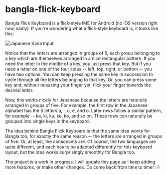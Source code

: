 # bangla-flick-keyboard
Bangla Flick Keyboard is a flick-style IME for Android (no iOS version right now, sadly). If you're wondering what a flick-style keyboard is,
it looks like this:

![Japanese Kana Input](https://upload.wikimedia.org/wikipedia/commons/thumb/7/7b/Flick_keyboard_kayout.svg/200px-Flick_keyboard_kayout.svg.png)

Notice that the letters are arranged in groups of 5, each group belonging to a key which are themselves arranged in a nice rectangular pattern.
If you need the letter in the middle of a key, you just press that key. But if you need a letter on one of the four sides -- left, top, right,
or bottom -- you have two options. You can keep pressing the same key in succession to cycle through all the letters belonging to that key. Or,
you can press some key and, without releasing your finger yet, flick your finger towards the desired letter.

Now, this works nicely for Japanese because the letters are naturally arranged in groups of five. For example, the first row in the Japanese
alphabet has the 5 letters a, i, u, e, and o. Later rows follow a similar pattern, for example -- ka, ki, ku, ke, ko, and so on. These rows can
naturally be grouped into single keys in the keyboard.

The idea behind Bangla Flick Keyboard is that the same idea works for Bangla too, for exactly the same reason -- the letters are arranged in groups
of five. Or, at least, the consonants are. Of course, the two languages are quite different, and each has to be adapted differently for this
keyboard layout, but the idea works surprisingly smoothly for Bangla too.

The project is a work in progress. I will update this page as I keep adding more features, or make other changes. Do come back from time to time! :-)
